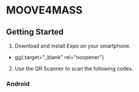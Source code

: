 # MOOVE4MASS

## Getting Started

1. Download and install Expo on your smartphone.
- [go](https://play.google.com/store/apps/details?id=host.exp.exponent&hl=en){:target="_blank" rel="noopener"}
2. Use the QR Scanner to scan the following codes.

### Android
